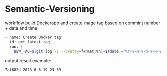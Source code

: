 # Semantic-Versioning

workflow build Dockerapp and create image tag based on commint number + data and time 

```bash
- name: Create Docker tag
  id: get_latest_tag
  run: |
    NEW_TAG=$(git log -1 --pretty=format:%h)-$(date +"%Y-%-m-%-d-%-H-%-M-%-S")
```

output result example:

```bash
7af882d-2023-6-5-19-23-59
```
